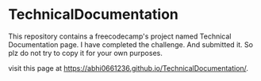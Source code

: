 # TechnicalDocumentation
This repository contains a freecodecamp's project named Technical Documentation page. I have completed the challenge. And submitted it. So plz do not try to copy it for your own purposes.

visit this page at https://abhi0661236.github.io/TechnicalDocumentation/.